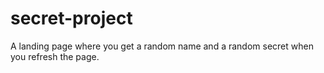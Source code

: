 # secret-project
A landing page where you get a random name and a random secret when you refresh the page.
